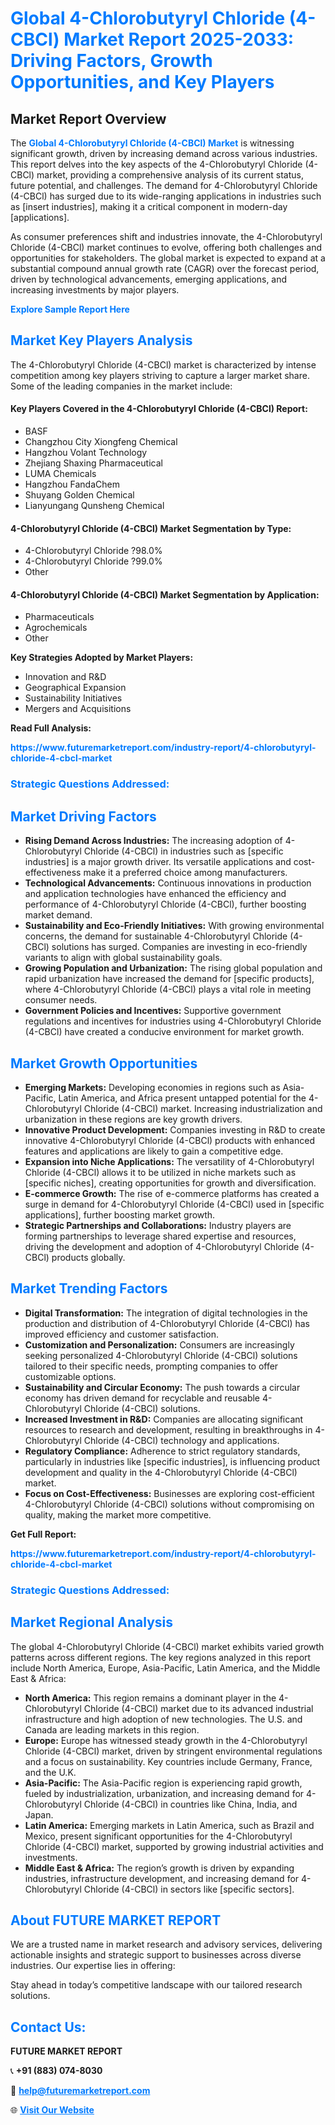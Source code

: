 <h1 style="color: #007BFF;">Global 4-Chlorobutyryl Chloride (4-CBCl) Market Report 2025-2033: Driving Factors, Growth Opportunities, and Key Players</h1>

<section id="overview">
<h2>Market Report Overview</h2>
<p>The <a href="https://www.futuremarketreport.com/industry-report/4-chlorobutyryl-chloride-4-cbcl-market" style="color: #007BFF; text-decoration: none;"><strong>Global 4-Chlorobutyryl Chloride (4-CBCl) Market</strong></a> is witnessing significant growth, driven by increasing demand across various industries. This report delves into the key aspects of the 4-Chlorobutyryl Chloride (4-CBCl) market, providing a comprehensive analysis of its current status, future potential, and challenges. The demand for 4-Chlorobutyryl Chloride (4-CBCl) has surged due to its wide-ranging applications in industries such as [insert industries], making it a critical component in modern-day [applications].</p>
<p>As consumer preferences shift and industries innovate, the 4-Chlorobutyryl Chloride (4-CBCl) market continues to evolve, offering both challenges and opportunities for stakeholders. The global market is expected to expand at a substantial compound annual growth rate (CAGR) over the forecast period, driven by technological advancements, emerging applications, and increasing investments by major players.</p>
</section>

<section id="overview">
<p><a href="https://www.futuremarketreport.com/request-sample/reportId=85375" style="color: #007BFF; text-decoration: none;"><strong>Explore Sample Report Here</strong></a></p>
</section>

<section id="key-players">
<h2 style="color: #007BFF;">Market Key Players Analysis</h2>
<p>The 4-Chlorobutyryl Chloride (4-CBCl) market is characterized by intense competition among key players striving to capture a larger market share. Some of the leading companies in the market include:</p>
<h4>Key Players Covered in the 4-Chlorobutyryl Chloride (4-CBCl) Report:</h4>
<ul><li>BASF</li><li>Changzhou City Xiongfeng Chemical</li><li>Hangzhou Volant Technology</li><li>Zhejiang Shaxing Pharmaceutical</li><li>LUMA Chemicals</li><li>Hangzhou FandaChem</li><li>Shuyang Golden Chemical</li><li>Lianyungang Qunsheng Chemical</li></ul>
<h4>4-Chlorobutyryl Chloride (4-CBCl) Market Segmentation by Type:</h4>
<ul><li>4-Chlorobutyryl Chloride ?98.0%</li><li>4-Chlorobutyryl Chloride ?99.0%</li><li>Other</li></ul>

<h4>4-Chlorobutyryl Chloride (4-CBCl) Market Segmentation by Application:</h4>
<ul><li>Pharmaceuticals</li><li>Agrochemicals</li><li>Other</li></ul>
<p><strong>Key Strategies Adopted by Market Players:</strong></p>
<ul>
<li>Innovation and R&D</li>
<li>Geographical Expansion</li>
<li>Sustainability Initiatives</li>
<li>Mergers and Acquisitions</li>
</ul>
</section>

<section>
<p><strong>Read Full Analysis: </strong></p><a href="https://www.futuremarketreport.com/industry-report/4-chlorobutyryl-chloride-4-cbcl-market" style="color: #007BFF; text-decoration: none;"><strong>https://www.futuremarketreport.com/industry-report/4-chlorobutyryl-chloride-4-cbcl-market</strong></a>
<h3 style="color: #007BFF;">Strategic Questions Addressed:</h3>
</section>

<section id="driving-factors">
<h2 style="color: #007BFF;">Market Driving Factors</h2>
<ul>
<li><strong>Rising Demand Across Industries:</strong> The increasing adoption of 4-Chlorobutyryl Chloride (4-CBCl) in industries such as [specific industries] is a major growth driver. Its versatile applications and cost-effectiveness make it a preferred choice among manufacturers.</li>
<li><strong>Technological Advancements:</strong> Continuous innovations in production and application technologies have enhanced the efficiency and performance of 4-Chlorobutyryl Chloride (4-CBCl), further boosting market demand.</li>
<li><strong>Sustainability and Eco-Friendly Initiatives:</strong> With growing environmental concerns, the demand for sustainable 4-Chlorobutyryl Chloride (4-CBCl) solutions has surged. Companies are investing in eco-friendly variants to align with global sustainability goals.</li>
<li><strong>Growing Population and Urbanization:</strong> The rising global population and rapid urbanization have increased the demand for [specific products], where 4-Chlorobutyryl Chloride (4-CBCl) plays a vital role in meeting consumer needs.</li>
<li><strong>Government Policies and Incentives:</strong> Supportive government regulations and incentives for industries using 4-Chlorobutyryl Chloride (4-CBCl) have created a conducive environment for market growth.</li>
</ul>
</section>

<section id="growth-opportunities">
<h2 style="color: #007BFF;">Market Growth Opportunities</h2>
<ul>
<li><strong>Emerging Markets:</strong> Developing economies in regions such as Asia-Pacific, Latin America, and Africa present untapped potential for the 4-Chlorobutyryl Chloride (4-CBCl) market. Increasing industrialization and urbanization in these regions are key growth drivers.</li>
<li><strong>Innovative Product Development:</strong> Companies investing in R&D to create innovative 4-Chlorobutyryl Chloride (4-CBCl) products with enhanced features and applications are likely to gain a competitive edge.</li>
<li><strong>Expansion into Niche Applications:</strong> The versatility of 4-Chlorobutyryl Chloride (4-CBCl) allows it to be utilized in niche markets such as [specific niches], creating opportunities for growth and diversification.</li>
<li><strong>E-commerce Growth:</strong> The rise of e-commerce platforms has created a surge in demand for 4-Chlorobutyryl Chloride (4-CBCl) used in [specific applications], further boosting market growth.</li>
<li><strong>Strategic Partnerships and Collaborations:</strong> Industry players are forming partnerships to leverage shared expertise and resources, driving the development and adoption of 4-Chlorobutyryl Chloride (4-CBCl) products globally.</li>
</ul>
</section>

<section id="trending-factors">
<h2 style="color: #007BFF;">Market Trending Factors</h2>
<ul>
<li><strong>Digital Transformation:</strong> The integration of digital technologies in the production and distribution of 4-Chlorobutyryl Chloride (4-CBCl) has improved efficiency and customer satisfaction.</li>
<li><strong>Customization and Personalization:</strong> Consumers are increasingly seeking personalized 4-Chlorobutyryl Chloride (4-CBCl) solutions tailored to their specific needs, prompting companies to offer customizable options.</li>
<li><strong>Sustainability and Circular Economy:</strong> The push towards a circular economy has driven demand for recyclable and reusable 4-Chlorobutyryl Chloride (4-CBCl) solutions.</li>
<li><strong>Increased Investment in R&D:</strong> Companies are allocating significant resources to research and development, resulting in breakthroughs in 4-Chlorobutyryl Chloride (4-CBCl) technology and applications.</li>
<li><strong>Regulatory Compliance:</strong> Adherence to strict regulatory standards, particularly in industries like [specific industries], is influencing product development and quality in the 4-Chlorobutyryl Chloride (4-CBCl) market.</li>
<li><strong>Focus on Cost-Effectiveness:</strong> Businesses are exploring cost-efficient 4-Chlorobutyryl Chloride (4-CBCl) solutions without compromising on quality, making the market more competitive.</li>
</ul>
</section>

<section>
<p><strong>Get Full Report: </strong></p><a href="https://www.futuremarketreport.com/industry-report/4-chlorobutyryl-chloride-4-cbcl-market" style="color: #007BFF; text-decoration: none;"><strong>https://www.futuremarketreport.com/industry-report/4-chlorobutyryl-chloride-4-cbcl-market</strong></a>
<h3 style="color: #007BFF;">Strategic Questions Addressed:</h3>
</section>


<section id="regional-analysis">
<h2 style="color: #007BFF;">Market Regional Analysis</h2>
<p>The global 4-Chlorobutyryl Chloride (4-CBCl) market exhibits varied growth patterns across different regions. The key regions analyzed in this report include North America, Europe, Asia-Pacific, Latin America, and the Middle East & Africa:</p>
<ul>
<li><strong>North America:</strong> This region remains a dominant player in the 4-Chlorobutyryl Chloride (4-CBCl) market due to its advanced industrial infrastructure and high adoption of new technologies. The U.S. and Canada are leading markets in this region.</li>
<li><strong>Europe:</strong> Europe has witnessed steady growth in the 4-Chlorobutyryl Chloride (4-CBCl) market, driven by stringent environmental regulations and a focus on sustainability. Key countries include Germany, France, and the U.K.</li>
<li><strong>Asia-Pacific:</strong> The Asia-Pacific region is experiencing rapid growth, fueled by industrialization, urbanization, and increasing demand for 4-Chlorobutyryl Chloride (4-CBCl) in countries like China, India, and Japan.</li>
<li><strong>Latin America:</strong> Emerging markets in Latin America, such as Brazil and Mexico, present significant opportunities for the 4-Chlorobutyryl Chloride (4-CBCl) market, supported by growing industrial activities and investments.</li>
<li><strong>Middle East & Africa:</strong> The region’s growth is driven by expanding industries, infrastructure development, and increasing demand for 4-Chlorobutyryl Chloride (4-CBCl) in sectors like [specific sectors].</li>
</ul>
</section>

<footer>
<h2 style="color: #007BFF;">About FUTURE MARKET REPORT</h2>
<p>We are a trusted name in market research and advisory services, delivering actionable insights and strategic support to businesses across diverse industries. Our expertise lies in offering:</p>

<p>Stay ahead in today’s competitive landscape with our tailored research solutions.</p>

<h2 style="color: #007BFF;">Contact Us:</h2>
<p><strong>FUTURE MARKET REPORT</strong></p>
<p>📞 <strong>+91 (883) 074-8030</strong></p>
<p>📧 <strong><a href="mailto:help@futuremarketreport.com" style="color: #007BFF;">help@futuremarketreport.com</a></strong></p>
<p>🌐 <strong><a href="https://www.futuremarketreport.com/" style="color: #007BFF;">Visit Our Website</a></strong></p>
</footer>